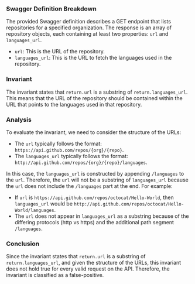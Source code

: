 ### Swagger Definition Breakdown
The provided Swagger definition describes a GET endpoint that lists repositories for a specified organization. The response is an array of repository objects, each containing at least two properties: `url` and `languages_url`. 

- `url`: This is the URL of the repository.
- `languages_url`: This is the URL to fetch the languages used in the repository.

### Invariant
The invariant states that `return.url` is a substring of `return.languages_url`. This means that the URL of the repository should be contained within the URL that points to the languages used in that repository.

### Analysis
To evaluate the invariant, we need to consider the structure of the URLs:
- The `url` typically follows the format: `https://api.github.com/repos/{org}/{repo}`.
- The `languages_url` typically follows the format: `http://api.github.com/repos/{org}/{repo}/languages`.

In this case, the `languages_url` is constructed by appending `/languages` to the `url`. Therefore, the `url` will not be a substring of `languages_url` because the `url` does not include the `/languages` part at the end. For example:
- If `url` is `https://api.github.com/repos/octocat/Hello-World`, then `languages_url` would be `http://api.github.com/repos/octocat/Hello-World/languages`. 
- The `url` does not appear in `languages_url` as a substring because of the differing protocols (http vs https) and the additional path segment `/languages`.

### Conclusion
Since the invariant states that `return.url` is a substring of `return.languages_url`, and given the structure of the URLs, this invariant does not hold true for every valid request on the API. Therefore, the invariant is classified as a false-positive.
